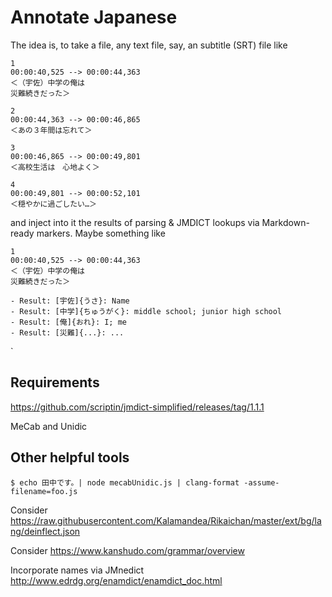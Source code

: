 # Annotate Japanese

The idea is, to take a file, any text file, say, an subtitle (SRT) file like
```
1
00:00:40,525 --> 00:00:44,363
＜（宇佐）中学の俺は
災難続きだった＞

2
00:00:44,363 --> 00:00:46,865
＜あの３年間は忘れて＞

3
00:00:46,865 --> 00:00:49,801
＜高校生活は　心地よく＞

4
00:00:49,801 --> 00:00:52,101
＜穏やかに過ごしたい…＞
```
and inject into it the results of parsing & JMDICT lookups via Markdown-ready markers. Maybe something like
```
1
00:00:40,525 --> 00:00:44,363
＜（宇佐）中学の俺は
災難続きだった＞

- Result: [宇佐]{うさ}: Name
- Result: [中学]{ちゅうがく}: middle school; junior high school
- Result: [俺]{おれ}: I; me
- Result: [災難]{...}: ...
```

`

## Requirements

https://github.com/scriptin/jmdict-simplified/releases/tag/1.1.1

MeCab and Unidic

## Other helpful tools

`$ echo 田中です。| node mecabUnidic.js | clang-format -assume-filename=foo.js`

Consider https://raw.githubusercontent.com/Kalamandea/Rikaichan/master/ext/bg/lang/deinflect.json

Consider https://www.kanshudo.com/grammar/overview

Incorporate names via JMnedict http://www.edrdg.org/enamdict/enamdict_doc.html
